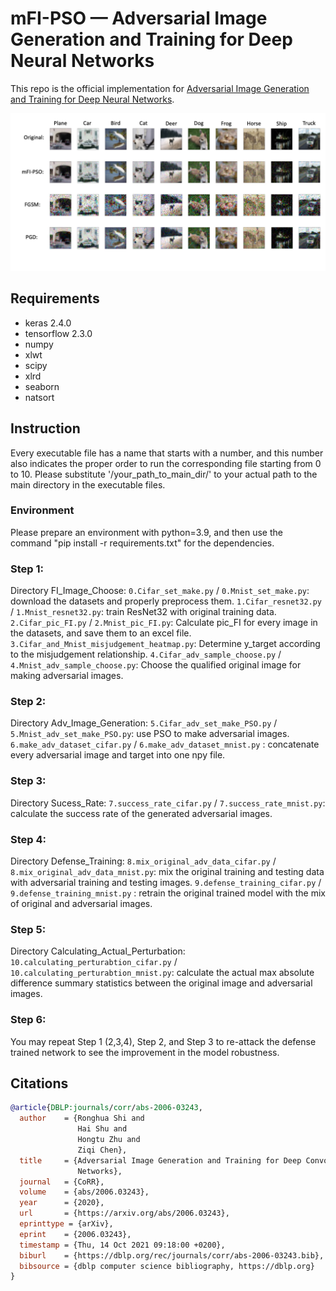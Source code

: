 # mFI-PSO — Adversarial Image Generation and Training for Deep Neural Networks
This repo is the official implementation for [Adversarial Image Generation and Training for Deep Neural Networks](https://arxiv.org/pdf/2006.03243.pdf).

![plot](./image/CIFAR10comparison.jpg)

## Requirements
- keras 2.4.0
- tensorflow 2.3.0
- numpy 
- xlwt
- scipy
- xlrd
- seaborn
- natsort

## Instruction
Every executable file has a name that starts with a number, and this number also indicates the proper order to run the corresponding file starting from 0 to 10.
Please substitute '/your_path_to_main_dir/' to your actual path to the main directory in the executable files.

### Environment
Please prepare an environment with python=3.9, and then use the command "pip install -r requirements.txt" for the dependencies.

### Step 1:
Directory FI_Image_Choose:
`0.Cifar_set_make.py` / `0.Mnist_set_make.py`: download the datasets and properly preprocess them.
`1.Cifar_resnet32.py` / `1.Mnist_resnet32.py`: train ResNet32 with original training data.
`2.Cifar_pic_FI.py` / `2.Mnist_pic_FI.py`: Calculate pic_FI for every image in the datasets, and save them to an excel file.
`3.Cifar_and_Mnist_misjudgement_heatmap.py`: Determine y_target according to the misjudgement relationship.
`4.Cifar_adv_sample_choose.py` / `4.Mnist_adv_sample_choose.py`: Choose the qualified original image for making adversarial images.


### Step 2:
Directory Adv_Image_Generation:
`5.Cifar_adv_set_make_PSO.py` / `5.Mnist_adv_set_make_PSO.py`: use PSO to make adversarial images.
`6.make_adv_dataset_cifar.py` / `6.make_adv_dataset_mnist.py` : concatenate every adversarial image and target into one npy file.

### Step 3:
Directory Sucess_Rate:
`7.success_rate_cifar.py` / `7.success_rate_mnist.py`: calculate the success rate of the generated adversarial images.

### Step 4:
Directory Defense_Training:
`8.mix_original_adv_data_cifar.py` / `8.mix_original_adv_data_mnist.py`: mix the original training and testing data with adversarial training and testing images.
`9.defense_training_cifar.py` / `9.defense_training_mnist.py` : retrain the original trained model with the mix of original and adversarial images.

### Step 5:
Directory Calculating_Actual_Perturbation:
`10.calculating_perturabtion_cifar.py` / `10.calculating_perturabtion_mnist.py`: calculate the actual max absolute difference summary statistics between the original image and adversarial images.


### Step 6:
You may repeat Step 1 (2,3,4), Step 2, and Step 3 to re-attack the defense trained network to see the improvement in the model robustness.

## Citations
```bibtex
@article{DBLP:journals/corr/abs-2006-03243,
  author    = {Ronghua Shi and
               Hai Shu and
               Hongtu Zhu and
               Ziqi Chen},
  title     = {Adversarial Image Generation and Training for Deep Convolutional Neural
               Networks},
  journal   = {CoRR},
  volume    = {abs/2006.03243},
  year      = {2020},
  url       = {https://arxiv.org/abs/2006.03243},
  eprinttype = {arXiv},
  eprint    = {2006.03243},
  timestamp = {Thu, 14 Oct 2021 09:18:00 +0200},
  biburl    = {https://dblp.org/rec/journals/corr/abs-2006-03243.bib},
  bibsource = {dblp computer science bibliography, https://dblp.org}
}
```
